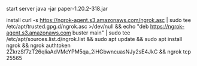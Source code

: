 start server 
java -jar paper-1.20.2-318.jar

install 
curl -s https://ngrok-agent.s3.amazonaws.com/ngrok.asc | sudo tee /etc/apt/trusted.gpg.d/ngrok.asc >/dev/null && echo "deb https://ngrok-agent.s3.amazonaws.com buster main" | sudo tee /etc/apt/sources.list.d/ngrok.list && sudo apt update && sudo apt install ngrok && ngrok authtoken 2ZkrzSf7zT26qliaAdVMcYPM5qa_2iHGbwncuasNJy2sE4JkC && ngrok tcp 25565




